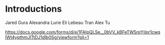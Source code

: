 # Introductions

Jared Gura
Alexandra Lurie
Eli Lebeau
Tran
Alex Tu

https://docs.google.com/forms/d/e/1FAIpQLSe__0bVV_kBFeTW5rqYjIpr1cwqlWt4ypthmJlTtDJ1dIb0Sg/viewform?pli=1
